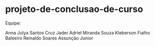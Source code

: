 # projeto-de-conclusao-de-curso

Equipe:

Anna Julya Santos Cruz
Jader Adriel Miranda Souza
Kleberson Fialho Baleeiro
Reinaldo Soares Assunção Junior
